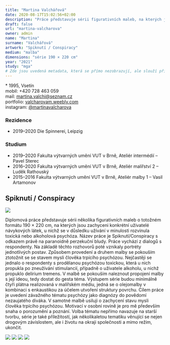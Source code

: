```yaml
---
title: "Martina Valchářová"
date: 2020-08-17T15:02:56+02:00
description: "Práce představuje sérii figurativních maleb, na kterých jsou zachyceni konkrétní uživatelé návykových látek, u nichž se v důsledku užívání v minulosti rozvinula toxická nebo alkoholová psychóza."
draft: false
url: "martina-valcharova"
owner: admin
name: "Martina"
surname: "Valchářová"
artwork: "Spiknutí / Conspiracy"
medium: "malba"
dimensions: "série 190 × 220 cm"
year: "2021"
study: "mga"
# Zde jsou uvedená metadata, která se přímo nezobrazují, ale slouží při generování webu - tagů pro Facebook a Twitter, atd.
---
```


\* 1995, Vsetín  
mobil: +420 728 463 059  
mail: martina.valchi@seznam.cz  
portfolio: [valcharovam.weebly.com](https://valcharovam.weebly.com/)  
instagram: [@martinavalcharova](https://www.instagram.com/martinavalcharova/)  

### Rezidence
* 2019–2020 Die Spinnerei, Leipzig

### Studium
* 2019–2020 Fakulta výtvarných umění VUT v Brně, Ateliér intermédií – Pavel Sterec
* 2016–2020 Fakulta výtvarných umění VUT v Brně, Ateliér malířství 2 – Luděk Rathouský
* 2015–2016 Fakulta výtvarných umění VUT v Brně, Ateliér malby 1 – Vasil Artamonov

## Spiknutí / Conspiracy

![](/2021/valcharova/1.jpg)

Diplomová práce představuje sérii několika figurativních maleb o totožném formátu 190 × 220 cm, na kterých jsou zachyceni konkrétní uživatelé návykových látek, u nichž se v důsledku užívání v minulosti rozvinula toxická nebo alkoholová psychóza.
Název práce je Spiknutí/Conspiracy s odkazem právě na paranoidně perzekuční bludy.
Práce vychází z dialogů s respondenty.
Na základě těchto rozhovorů poté vznikaly portréty jednotlivých postav.
Způsobem provedení a druhem malby se pokouším ztotožnit se se stavem mysli člověka trpícího psychózou.
Nejčastěji se jednalo o respondenty s prodělanou psychózou toxickou, která u nich propukla po zneužívání stimulancií, případně o uživatele alkoholu, u nichž propuklo delirium tremens.
V malbě se pokouším naleznout propojení malby s její ideou, tedy dostat do gesta téma.
Výstupem série budou minimálně čtyři plátna realizovaná v malířském médiu, jedná se o olejomalby v kombinaci s enkaustikou za účelem utvoření struktury povrchu.
Cílem práce je uvedení závažného tématu psychózy jako diagnózy do povědomí nezaujatého diváka.
V samotné malbě usiluji o zachycení stavu mysli člověka trpícího psychózou.
Motivací v osobní rovině je pro mě především snaha o porozumění a poznání.
Volba tématu nepřímo navazuje na starší tvorbu, série je také příležitostí, jak několikaletou tematiku věnující se nejen drogovým závislostem, ale i životu na okraji společnosti a mimo režim, ukončit.

![](/2021/valcharova/2.jpg)
![](/2021/valcharova/3.jpg)
![](/2021/valcharova/4.jpg)
![](/2021/valcharova/5.jpg)
